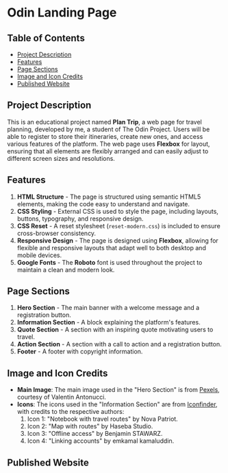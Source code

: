 # Odin Landing Page

## Table of Contents
- [Project Description](#project-description)
- [Features](#features)
- [Page Sections](#page-sections)
- [Image and Icon Credits](#image-and-icon-credits)
- [Рublished Website](#published-website)

## Project Description
This is an educational project named **Plan Trip**, a web page for travel planning, developed by me, a student of The Odin Project. 
Users will be able to register to store their itineraries, create new ones, and access various features of the platform. 
The web page uses **Flexbox** for layout, ensuring that all elements are flexibly arranged and can easily adjust to different screen sizes and resolutions.

## Features

1. **HTML Structure** - The page is structured using semantic HTML5 elements, making the code easy to understand and navigate.
2. **CSS Styling** - External CSS is used to style the page, including layouts, buttons, typography, and responsive design.
3. **CSS Reset** - A reset stylesheet (`reset-modern.css`) is included to ensure cross-browser consistency.
4. **Responsive Design** - The page is designed using **Flexbox**, allowing for flexible and responsive layouts that adapt well to both desktop and mobile devices.
5. **Google Fonts** - The **Roboto** font is used throughout the project to maintain a clean and modern look.

## Page Sections

1. **Hero Section** - The main banner with a welcome message and a registration button.
2. **Information Section** - A block explaining the platform's features.
3. **Quote Section** - A section with an inspiring quote motivating users to travel.
4. **Action Section** - A section with a call to action and a registration button.
5. **Footer** - A footer with copyright information.

## Image and Icon Credits

- **Main Image**: The main image used in the "Hero Section" is from [Pexels](https://www.pexels.com/), courtesy of Valentin Antonucci.
- **Icons**: The icons used in the "Information Section" are from [Iconfinder](https://www.iconfinder.com/), with credits to the respective authors:
  1. Icon 1: "Notebook with travel routes" by Nova Patriot.
  2. Icon 2: "Map with routes" by Haseba Studio.
  3. Icon 3: "Offline access" by Benjamin STAWARZ.
  4. Icon 4: "Linking accounts" by emkamal kamaluddin.

## Рublished Website
